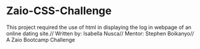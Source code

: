 # Zaio-CSS-Challenge
This project required the use of html in displaying the log in webpage of an online dating site.// Written by: Isabella Nusca// Mentor: Stephen Boikanyo// A Zaio Bootcamp Challenge
